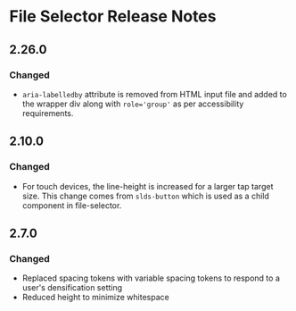 <!-- Release notes authoring guidelines: http://keepachangelog.com/ -->

# File Selector Release Notes

<!-- ## [Unreleased] -->
## 2.26.0

### Changed

- `aria-labelledby` attribute is removed from HTML input file and added to the wrapper div along with `role='group'` as per accessibility requirements.

## 2.10.0

### Changed

- For touch devices, the line-height is increased for a larger tap target size. This change comes from `slds-button` which is used as a child component in file-selector.

## 2.7.0

### Changed

- Replaced spacing tokens with variable spacing tokens to respond to a user's densification setting
- Reduced height to minimize whitespace
